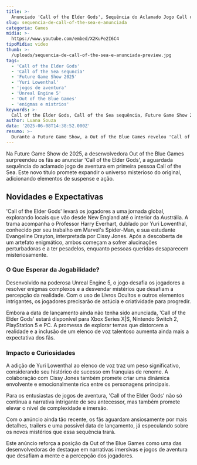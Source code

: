 ```yaml
---
title: >-
  Anunciado 'Call of the Elder Gods', Sequência do Aclamado Jogo Call of the Sea
slug: sequencia-de-call-of-the-sea-e-anunciada
categoria: Games
midia: >-
  https://www.youtube.com/embed/X2KuPe2I6C4
tipoMidia: video
thumb: >-
  /uploads/sequencia-de-call-of-the-sea-e-anunciada-preview.jpg
tags:
  - 'Call of the Elder Gods'
  - 'Call of the Sea sequncia'
  - 'Future Game Show 2025'
  - 'Yuri Lowenthal'
  - 'jogos de aventura'
  - 'Unreal Engine 5'
  - 'Out of the Blue Games'
  - 'enigmas e mistrios'
keywords: >-
  Call of the Elder Gods, Call of the Sea sequência, Future Game Show 2025, Yuri Lowenthal, jogos de aventura, Unreal Engine 5, Out of the Blue Games, enigmas e mistérios
author: Luana Souza
data: '2025-06-08T14:38:52.000Z'
resumo: >-
  Durante a Future Game Show, a Out of the Blue Games revelou 'Call of the Elder Gods', sequência de Call of the Sea, com vozes de astros como Yuri Lowenthal. O novo jogo promete mistérios e enigmas em uma épica jornada global.
---
```


Na Future Game Show de 2025, a desenvolvedora Out of the Blue Games surpreendeu os fãs ao anunciar 'Call of the Elder Gods', a aguardada sequência do aclamado jogo de aventura em primeira pessoa Call of the Sea. Este novo título promete expandir o universo misterioso do original, adicionando elementos de suspense e ação. 

## Novidades e Expectativas

'Call of the Elder Gods' levará os jogadores a uma jornada global, explorando locais que vão desde New England até o interior da Austrália. A trama acompanha o Professor Harry Everhart, dublado por Yuri Lowenthal, conhecido por seu trabalho em Marvel's Spider-Man, e sua estudante Evangeline Drayton, interpretada por Cissy Jones. Após a descoberta de um artefato enigmático, ambos começam a sofrer alucinações perturbadoras e a ter pesadelos, enquanto pessoas queridas desaparecem misteriosamente.

### O Que Esperar da Jogabilidade?

Desenvolvido na poderosa Unreal Engine 5, o jogo desafia os jogadores a resolver enigmas complexos e a desvendar mistérios que desafiam a percepção da realidade. Com o uso de Livros Ocultos e outros elementos intrigantes, os jogadores precisarão de astúcia e criatividade para progredir. 

Embora a data de lançamento ainda não tenha sido anunciada, 'Call of the Elder Gods' estará disponível para Xbox Series X|S, Nintendo Switch 2, PlayStation 5 e PC. A promessa de explorar temas que distorcem a realidade e a inclusão de um elenco de voz talentoso aumenta ainda mais a expectativa dos fãs.

### Impacto e Curiosidades

A adição de Yuri Lowenthal ao elenco de voz traz um peso significativo, considerando seu histórico de sucesso em franquias de renome. A colaboração com Cissy Jones também promete criar uma dinâmica envolvente e emocionalmente rica entre os personagens principais. 

Para os entusiastas de jogos de aventura, 'Call of the Elder Gods' não só continua a narrativa intrigante de seu antecessor, mas também promete elevar o nível de complexidade e imersão. 

Com o anúncio ainda tão recente, os fãs aguardam ansiosamente por mais detalhes, trailers e uma possível data de lançamento, já especulando sobre os novos mistérios que essa sequência trará.

Este anúncio reforça a posição da Out of the Blue Games como uma das desenvolvedoras de destaque em narrativas imersivas e jogos de aventura que desafiam a mente e a percepção dos jogadores.